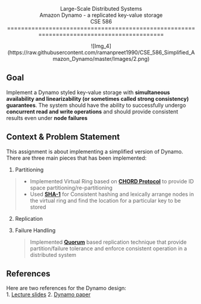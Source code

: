 <p align="center">Large-Scale Distributed Systems</br>Amazon Dynamo - a replicated key-value storage</br>CSE 586
==========================================================================================
<p align="center">![Img_4](https://raw.githubusercontent.com/ramanpreet1990/CSE_586_Simplified_Amazon_Dynamo/master/Images/2.png)

Goal
------
Implement a Dynamo styled key-value storage with **simultaneous availability and linearizability (or sometimes called strong consistency) guarantees**. The system should have the ability to successfully undergo **concurrent read and write operations** and should provide consistent results even under **node failures**

Context & Problem Statement
-------------------------------------------
This assignment is about implementing a simplified version of Dynamo. There are three main pieces that has been implemented:

1. Partitioning 
> - Implemented Virtual Ring based on [**CHORD Protocol**](https://en.wikipedia.org/wiki/Chord_(peer-to-peer)) to provide ID space partitioning/re-partitioning
> - Used [**SHA-1**](https://en.wikipedia.org/wiki/SHA-1) for Consistent hashing and lexically arrange nodes in the virtual ring and find the location for a particular key to be stored

2. Replication
3. Failure Handling

	> Implemented [**Quorum**](https://en.wikipedia.org/wiki/Quorum_(distributed_computing)) based replication technique that provide partition/failure tolerance and enforce consistent operation in a distributed system


References
---------------
Here are two references for the Dynamo design:</br>
</t>1. [Lecture slides](http://www.cse.buffalo.edu/~stevko/courses/cse486/spring16/lectures/26-dynamo.pdf)
</t>2. [Dynamo paper](http://www.allthingsdistributed.com/files/amazon-dynamo-sosp2007.pdf)
